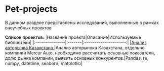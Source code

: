 # Pet-projects
В данном разделе представлены исследования, выполненные в рамках внеучебных проектов

**Список проектов:**
|Название проекта|Описание|Используемые библиотеки|
|:---------------|:-------|:---------------------:|
|[Анализ авторынка Казахстана ](auto_kz/auto_kz.ipynb)|Анализ авторынока Казахстана, отдельно компании Mercur Auto, необходимо рассчитать основные показатели, долю рынка компании, выявить основных конкурентов.|Pandas, re, numpy, datetime, seaborn, matplotlib| 
